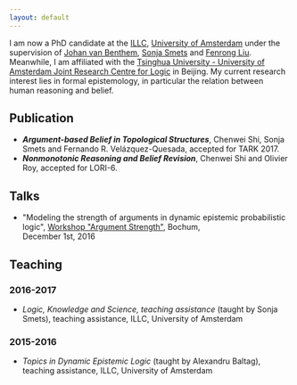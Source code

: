 ```yaml
---
layout: default
---
```


I am now a PhD candidate at the [ILLC](http://www.illc.uva.nl/), [University of Amsterdam](http://www.uva.nl/en/home/) under the supervision of [Johan van Benthem](https://staff.fnwi.uva.nl/j.vanbenthem/), [Sonja Smets](http://sonja.tiddlyspot.com/#HOME) and [Fenrong Liu](http://www.fenrong.net/). Meanwhile, I am affiliated with the [Tsinghua University - University of Amsterdam Joint Research Centre for Logic](http://tsinghualogic.net/JRC/) in Beijing. My current research interest lies in formal epistemology, in particular the relation between human reasoning and belief.

## Publication

*   **_Argument-based Belief in Topological Structures_**, Chenwei Shi, Sonja Smets and Fernando R. Velázquez-Quesada, accepted for TARK 2017.
*   **_Nonmonotonic Reasoning and Belief Revision_**, Chenwei Shi and Olivier Roy, accepted for LORI-6.

## Talks

* "Modeling the strength of arguments in dynamic epistemic probabilistic logic", [Workshop "Argument Strength"](http://homepages.ruhr-uni-bochum.de/defeasible-reasoning/Argument-Strength-2016.html), Bochum,  
December 1st, 2016

## Teaching

### 2016-2017

* *Logic, Knowledge and Science, teaching assistance* (taught by Sonja Smets), teaching assistance, ILLC, University of Amsterdam

### 2015-2016

* *Topics in Dynamic Epistemic Logic* (taught by Alexandru Baltag), teaching assistance, ILLC, University of Amsterdam
